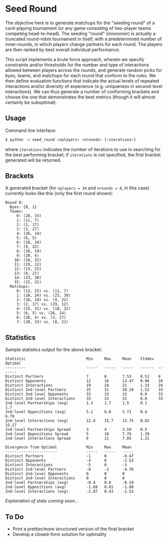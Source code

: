 # Seed Round

The objective here is to generate matchups for the "seeding round" of a card-playing
tournament (or any game consisting of two-player teams competing head-to-head).  The
seeding "round" (misnomer) is actually a truncated round-robin tournament in itself, with
a predetermined number of inner-rounds, in which players change partners for each round.
The players are then ranked by best overall individual performance.

This script implements a brute force approach, wherein we specify constraints and/or
thresholds for the number and type of interactions allowed between players across the
rounds, and generate random picks for byes, teams, and matchups for each round that
conform to the rules.  We then define evaluation functions that indicate the actual levels
of repeated interactions and/or diversity of experience (e.g. uniqueness in second-level
interactions).  We can thus generate a number of conforming brackets and choose the one
that demonstrates the best metrics (though it will almost certainly be suboptimal).

## Usage

Command line interface:

```bash
$ python -m seed_round <nplayers> <nrounds> [<iterations>]
```

where `iterations` indicates the number of iterations to use in searching for the best
performing bracket; if `iterations` is not specified, the first bracket generated will be
returned.

## Brackets

A generated bracket (for `nplayers = 34` and `nrounds = 8`, in this case) currently looks
like this (only the first round shown):

```
Round 0:
  Byes: {0, 1}
  Teams:
     0: (28, 33)
     1: (11, 7)
     2: (2, 17)
     3: (3, 27)
     4: (26, 14)
     5: (6, 5)
     6: (10, 24)
     7: (9, 22)
     8: (16, 19)
     9: (20, 4)
    10: (18, 32)
    11: (29, 12)
    12: (13, 25)
    13: (8, 21)
    14: (23, 30)
    15: (15, 31)
  Matchups:
     0: (13, 25) vs. (11, 7)
     1: (10, 24) vs. (23, 30)
     2: (16, 19) vs. (9, 22)
     3: (2, 17) vs. (29, 12)
     4: (15, 31) vs. (18, 32)
     5: (6, 5) vs. (26, 14)
     6: (20, 4) vs. (3, 27)
     7: (28, 33) vs. (8, 21)
```

## Statistics

Sample statistics output for the above bracket:

```
Statistic                           Min     Max     Mean    Stddev  Optimal
---------                           -----   -----   -----   ------  -------
Distinct Partners                   7       8       7.53    0.51    8
Distinct Opponents                  12      16      13.47   0.96    16
Distinct Interactions               19      24      21      1.33    24
Distinct 2nd-level Partners         25      31      28.24   1.52    33
Distinct 2nd-level Opponents        33      33      33      0.0     33
Distinct 2nd-level Interactions     33      33      33      0.0     33
2nd-level Partnerships (avg)        1.3     1.7     1.5     0.1     1.7
2nd-level Oppositions (avg)         5.1     6.8     5.71    0.4     6.79
2nd-level Interactions (avg)        12.4    15.7    13.75   0.82    15.27
2nd-level Partnerships Spread       3       4       3.59    0.5
2nd-level Oppositions Spread        5       10      7.76    1.39
2nd-level Interactions Spread       6       11      7.85    1.21

Divergence from Optimal             Min     Max     Mean
-----------------------             -----   -----   -----
Distinct Partners                   -1      0       -0.47
Distinct Opponents                  -4      0       -2.53
Distinct Interactions               -5      0       -3
Distinct 2nd-level Partners         -8      -2      -4.76
Distinct 2nd-level Opponents        0       0       0
Distinct 2nd-level Interactions     0       0       0
2nd-level Partnerships (avg)        -0.4    0.0     -0.19
2nd-level Oppositions (avg)         -1.69   0.01    -1.08
2nd-level Interactions (avg)        -2.87   0.43    -1.53
```

*Explanation of stats coming soon...*

## To Do

- Print a prettier/more structured version of the final bracket
- Develop a closed-form solution for optimality
